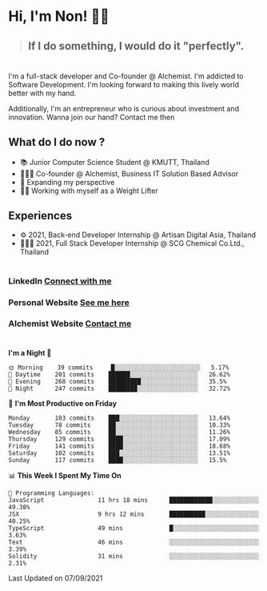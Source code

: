 # Hi, I'm Non! 🖐🏻

> ## If I do something, I would do it "perfectly".

#

I'm a full-stack developer and Co-founder @ Alchemist. I'm addicted to Software Development. I'm looking forward to making this lively world better with my hand.

Additionally, I'm an entrepreneur who is curious about investment and innovation. Wanna join our hand? Contact me then

## What do I do now ?

- 📚 Junior Computer Science Student @ KMUTT, Thailand
- 🧑🏻‍💻 Co-founder @ Alchemist, Business IT Solution Based Advisor
- 🌈 Expanding my perspective
- 🏋🏻 Working with myself as a Weight Lifter

## Experiences

- ⚙️ 2021, Back-end Developer Internship @ Artisan Digital Asia, Thailand
- 🧑🏻‍💻 2021, Full Stack Developer Internship @ SCG Chemical Co.Ltd., Thailand

#

### LinkedIn [Connect with me](https://www.linkedin.com/in/non-nontra/)

### Personal Website [See me here](https://nonnontra.com/)

### Alchemist Website [Contact me](https://alchemist-softwarehouse.co/)

#

<!--START_SECTION:waka-->
**I'm a Night 🦉** 

```text
🌞 Morning    39 commits     █░░░░░░░░░░░░░░░░░░░░░░░░   5.17% 
🌆 Daytime    201 commits    ██████░░░░░░░░░░░░░░░░░░░   26.62% 
🌃 Evening    268 commits    █████████░░░░░░░░░░░░░░░░   35.5% 
🌙 Night      247 commits    ████████░░░░░░░░░░░░░░░░░   32.72%

```
📅 **I'm Most Productive on Friday** 

```text
Monday       103 commits    ███░░░░░░░░░░░░░░░░░░░░░░   13.64% 
Tuesday      78 commits     ██░░░░░░░░░░░░░░░░░░░░░░░   10.33% 
Wednesday    85 commits     ██░░░░░░░░░░░░░░░░░░░░░░░   11.26% 
Thursday     129 commits    ████░░░░░░░░░░░░░░░░░░░░░   17.09% 
Friday       141 commits    ████░░░░░░░░░░░░░░░░░░░░░   18.68% 
Saturday     102 commits    ███░░░░░░░░░░░░░░░░░░░░░░   13.51% 
Sunday       117 commits    ████░░░░░░░░░░░░░░░░░░░░░   15.5%

```


📊 **This Week I Spent My Time On** 

```text
💬 Programming Languages: 
JavaScript               11 hrs 18 mins      ████████████░░░░░░░░░░░░░   49.38% 
JSX                      9 hrs 12 mins       ██████████░░░░░░░░░░░░░░░   40.25% 
TypeScript               49 mins             █░░░░░░░░░░░░░░░░░░░░░░░░   3.63% 
Text                     46 mins             ░░░░░░░░░░░░░░░░░░░░░░░░░   3.39% 
Solidity                 31 mins             ░░░░░░░░░░░░░░░░░░░░░░░░░   2.31%

```


 Last Updated on 07/09/2021
<!--END_SECTION:waka-->
